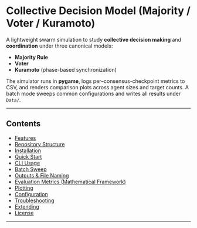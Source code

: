 # Collective Decision Model (Majority / Voter / Kuramoto)

A lightweight swarm simulation to study **collective decision making** and **coordination** under three canonical models:

- **Majority Rule**
- **Voter**
- **Kuramoto** (phase-based synchronization)

The simulator runs in **pygame**, logs per–consensus-checkpoint metrics to CSV, and renders comparison plots across agent sizes and target counts. A batch mode sweeps common configurations and writes all results under `Data/`.

---

## Contents

- [Features](#features)
- [Repository Structure](#repository-structure)
- [Installation](#installation)
- [Quick Start](#quick-start)
- [CLI Usage](#cli-usage)
- [Batch Sweep](#batch-sweep)
- [Outputs & File Naming](#outputs--file-naming)
- [Evaluation Metrics (Mathematical Framework)](#evaluation-metrics-mathematical-framework)
- [Plotting](#plotting)
- [Configuration](#configuration)
- [Troubleshooting](#troubleshooting)
- [Extending](#extending)
- [License](#license)

---
